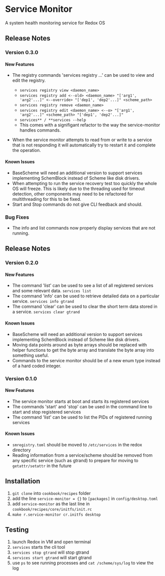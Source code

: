 # Service Monitor
A system health monitoring service for Redox OS

## Release Notes
### Version 0.3.0

#### New Features
* The registry commands 'services registry ...' can be used to view and edit the registry.
    - `services registry view <daemon_name>`
    - `services registry add <--old> <daemon_name> "['arg1', 'arg2'...]" <--override> "['dep1', 'dep2'...]" <scheme_path>`
    - `services registry remove <daemon_name>`
    - `services registry edit <daemon_name> <--o> "['arg1', 'arg2'...]" <scheme_path> "['dep1', 'dep2'...]"`
    - `services** / **services --help`
    - This comes with a signifigant refactor to the way the service-monitor handles commands.

* When the service monitor attempts to read from or write to a service that is not responding it will automatically try to restart it and complete the operation.

#### Known Issues
* BaseScheme will need an additional version to support services implementing SchemBlock instead of Scheme like disk drivers.
* When attempting to run the service recovery test too quickly the whole OS will freeze. This is likely due to the threading used for timeout detection, other components may need to be refactored for multithreading for this to be fixed.
* Start and Stop commands do not give CLI feedback and should.

### Bug Fixes
* The info and list commands now properly display services that are not running.

## Release Notes
### Version 0.2.0

#### New Features
* The command 'list' can be used to see a list of all registered services and some relevant data.
`services list`
* The command 'info' can be used to retrieve detailed data on a particular service.
`services info gtrand`
* The command 'clear' can be used to clear the short term data stored in a service.
`services clear gtrand`

#### Known Issues
* BaseScheme will need an additional version to support services implementing SchemBlock instead of Scheme like disk drivers.
* Moving data points around as byte arrays should be replaced with helper functions to get the byte array and translate the byte array into something useful.
* Commands to the service monitor should be of a new enum type instead of a hard coded integer.

### Version 0.1.0

#### New Features
* The service monitor starts at boot and starts its registered services
* The commands 'start' and 'stop' can be used in the command line to start and stop registered services
* The command 'list' can be used to list the PIDs of registered running services

#### Known Issues
* `smregistry.toml` should be moved to `/etc/services` in the redox directory
* Reading information from a service/scheme should be removed from any specific service (such as gtrand) to prepare for moving to `getattr/setattr` in the future


## Installation
1. `git clone` into `cookbook/recipes` folder
2. add the line `service-monitor = {}` to `[packages]` in `config/desktop.toml`
3. add `service-monitor` as the last line in `cookbook/recipes/core/initfs/init.rc` 
4. `make r.service-monitor cr.initfs desktop`

## Testing
1. launch Redox in VM and open terminal
2. `services` starts the cli tool
3. `services stop gtrand` will stop gtrand
4. `services start gtrand` will start gtrand
5. use `ps` to see running processes and `cat /scheme/sys/log` to view the log
